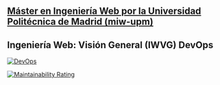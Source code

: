 ## [Máster en Ingeniería Web por la Universidad Politécnica de Madrid (miw-upm)](http://miw.etsisi.upm.es)
## Ingeniería Web: Visión General (IWVG) DevOps

[![DevOps](https://github.com/dreynes/iwvg-devops-reynes-daniel/actions/workflows/test-sonar.yml/badge.svg)](https://github.com/dreynes/iwvg-devops-reynes-daniel/actions/workflows/test-sonar.yml)

[![Maintainability Rating](https://sonarcloud.io/api/project_badges/measure?project=es.upm.miw%3Aiwvg-devops&metric=sqale_rating)](https://sonarcloud.io/project/overview?id=dreynes_iwvg-devops-reynes-daniel)
